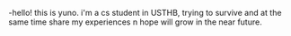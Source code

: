 -hello! this is yuno.
i'm a cs student in USTHB, trying to survive and at the same time share my experiences n hope will grow in the near future.
